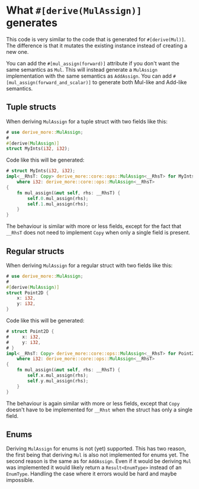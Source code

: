 # What `#[derive(MulAssign)]` generates

This code is very similar to the code that is generated for `#[derive(Mul)]`.
The difference is that it mutates the existing instance instead of creating a
new one.

You can add the `#[mul_assign(forward)]` attribute if you don't want the same
semantics as `Mul`.
This will instead generate a `MulAssign` implementation with the same semantics
as `AddAssign`.
You can add `#[mul_assign(forward_and_scalar)]` to generate both Mul-like and Add-like semantics.




## Tuple structs

When deriving `MulAssign` for a tuple struct with two fields like this:

```rust
# use derive_more::MulAssign;
#
#[derive(MulAssign)]
struct MyInts(i32, i32);
```

Code like this will be generated:

```rust
# struct MyInts(i32, i32);
impl<__RhsT: Copy> derive_more::core::ops::MulAssign<__RhsT> for MyInts
    where i32: derive_more::core::ops::MulAssign<__RhsT>
{
    fn mul_assign(&mut self, rhs: __RhsT) {
        self.0.mul_assign(rhs);
        self.1.mul_assign(rhs);
    }
}
```

The behaviour is similar with more or less fields, except for the fact that
`__RhsT` does not need to implement `Copy` when only a single field is present.




## Regular structs

When deriving `MulAssign` for a regular struct with two fields like this:

```rust
# use derive_more::MulAssign;
#
#[derive(MulAssign)]
struct Point2D {
    x: i32,
    y: i32,
}
```

Code like this will be generated:

```rust
# struct Point2D {
#     x: i32,
#     y: i32,
# }
impl<__RhsT: Copy> derive_more::core::ops::MulAssign<__RhsT> for Point2D
    where i32: derive_more::core::ops::MulAssign<__RhsT>
{
    fn mul_assign(&mut self, rhs: __RhsT) {
        self.x.mul_assign(rhs);
        self.y.mul_assign(rhs);
    }
}
```

The behaviour is again similar with more or less fields, except that `Copy`
doesn't have to be implemented for `__Rhst` when the struct has only a single
field.




## Enums

Deriving `MulAssign` for enums is not (yet) supported.
This has two reason, the first being that deriving `Mul` is also not implemented
for enums yet.
The second reason is the same as for `AddAssign`.
Even if it would be deriving `Mul` was implemented it would likely return a
`Result<EnumType>` instead of an `EnumType`.
Handling the case where it errors would be hard and maybe impossible.
